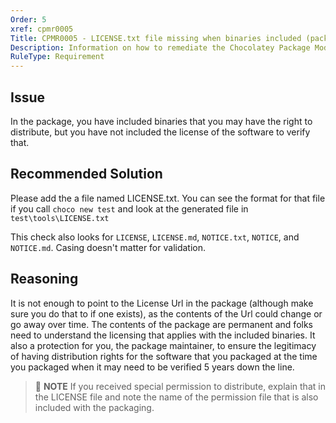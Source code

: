 ```yaml
---
Order: 5
xref: cpmr0005
Title: CPMR0005 - LICENSE.txt file missing when binaries included (package)
Description: Information on how to remediate the Chocolatey Package Moderation Rule 0005
RuleType: Requirement
---
```


<?! Include "../../../../../shared/package-validator-rule-requirement.txt" /?>

## Issue

In the package, you have included binaries that you may have the right to distribute, but you have not included the license of the software to verify that.

## Recommended Solution

Please add the a file named LICENSE.txt. You can see the format for that file if you call `choco new test` and look at the generated file in `test\tools\LICENSE.txt`

This check also looks for `LICENSE`, `LICENSE.md`, `NOTICE.txt`, `NOTICE`, and `NOTICE.md`. Casing doesn't matter for validation.

## Reasoning

It is not enough to point to the License Url in the package (although make sure you do that to if one exists), as the contents of the Url could change or go away over time. The contents of the package are permanent and folks need to understand the licensing that applies with the included binaries. It also a protection for you, the package maintainer, to ensure the legitimacy of having distribution rights for the software that you packaged at the time you packaged when it may need to be verified 5 years down the line.

> :memo: **NOTE** If you received special permission to distribute, explain that in the LICENSE file and note the name of the permission file that is also included with the packaging.
